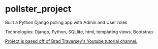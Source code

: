 # pollster_project

Built a Python Django polling app with Admin and User roles

Technologies: Django, Python, SQLlite, html, templating views, Bootstrap

[Project is based off of Brad Traversey's Youtube tutorial channel.](https://youtu.be/e1IyzVyrLSU)
